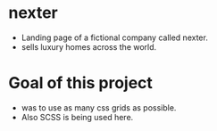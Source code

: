 # nexter

- Landing page of a fictional company called nexter.
- sells luxury homes across the world.

# Goal of this project

- was to use as many css grids as possible.
- Also SCSS is being used here.
